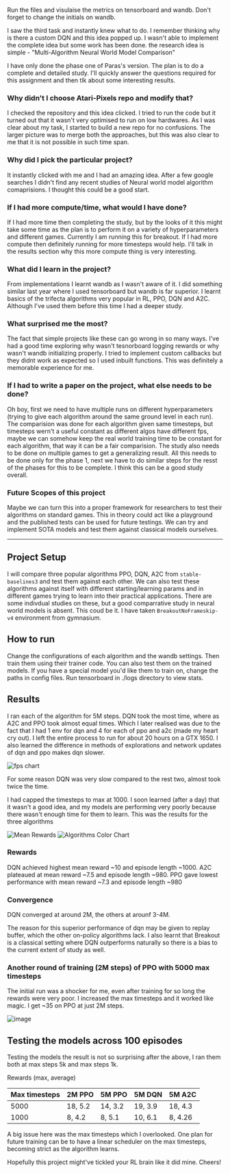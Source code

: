 Run the files and visulaise the metrics on tensorboard and wandb. Don't forget to change the initials on wandb. 

I saw the third task and instantly knew what to do. I remember thinking why is there a custom DQN and this idea popped up. I wasn't able to implement the complete idea but some work has been done. the research idea is simple - "Multi-Algorithm Neural World Model Comparison"

I have only done the phase one of Paras's version. The plan is to do a complete and detailed study. I'll quickly answer the questions required for this assignment and then tlk about some interesting results.

### Why didn't I choose Atari-Pixels repo and modify that?

I checked the repository and this idea clicked. I tried to run the code but it turned out that it wasn't very optimised to run on low hardwares. As I was clear about my task, I started to build a new repo for no confusions. The larger picture was to merge both the approaches, but this was also clear to me that it is not possible in such time span.

### Why did I pick the particular project?

It instantly clicked with me and I had an amazing idea. After a few google searches I didn't find any recent studies of Neural world model algorithm comaprisions. I thought this could be a good start.

### If I had more compute/time, what would I have done?

If I had more time then completing the study, but by the looks of it this might take some time as the plan is to perform it on a variety of hyperparameters and different games. Currently I am running this for breakout. If I had more compute then definitely running for more timesteps would help. I'll talk in the results section why this more compute thing is very interesting.

### What did I learn in the project?

From implementations I learnt wandb as I wasn't aware of it. I did something similar last year where I used tensorboard but wandb is far superior. I learnt basics of the trifecta algorithms very popular in RL, PPO, DQN and A2C. Although I've used them before this time I had a deeper study.

### What surprised me the most?

The fact that simple projects like these can go wrong in so many ways. I've had a good time exploring why wasn't tesnorboard logging rewards or why wasn't wandb initializing properly. I tried to implement custom callbacks but they didnt work as expected so I used inbuilt functions. This was definitely a memorable experience for me.

### If I had to write a paper on the project, what else needs to be done?

Oh boy, first we need to have multiple runs on different hyperparameters (trying to give each algorithm around the same ground level in each run). The comparision was done for each algorithm given same timesteps, but timesteps wern't a useful constant as different algos have different fps, maybe we can somehow keep the real world training time to be constant for each algorithm, that way it can be a fair comparision. The study also needs to be done on multiple games to get a generalizing result. All this needs to be done only for the phase 1, next we have to do similar steps for the resst of the phases for this to be complete. I think this can be a good study overall.

### Future Scopes of this project

Maybe we can turn this into a proper framework for researchers to test their algorithms on standard games. This in theory could act like a playground and the published tests can be used for future testings. We can try and implement SOTA models and test them against classical models ourselves.

---

## Project Setup

I will compare three popular algorithms PPO, DQN, A2C from `stable-baselines3` and test them against each other. We can also test these algorithms against itself with different starting/learning params and in different games trying to learn into their practical applications. There are some indivdual studies on these, but a good comparrative study in neural world models is absent. This coud be it.
I have taken `BreakoutNoFrameskip-v4` environment from gymnasium. 

## How to run

Change the configurations of each algorithm and the wandb settings. Then train them using their trainer code. You can also test them on the trained models. If you have a special model you'd like them to train on, change the paths in config files. Run tensorboard in ./logs directory to view stats.

## Results

I ran each of the algorithm for 5M steps. DQN took the most time, where as A2C and PPO took almost equal times. Which I later realised was due to the fact that I had 1 env for dqn and 4 for each of ppo and a2c (made my heart cry out). I left the entire process to run for about 20 hours on a GTX 1650. I also learned the difference in methods of explorations and network updates of dqn and ppo makes dqn slower.

![fps chart](https://github.com/user-attachments/assets/1a6c7fe7-916f-4f45-a2c2-4b27c27be516)

For some reason DQN was very slow compared to the rest two, almost took twice the time.

I had capped the timesteps to max at 1000. I soon learned (after a day) that it wasn't a good idea, and my models are performing very poorly because there wasn't enough time for them to learn. This was the results for the three algorithms

![Mean Rewards](https://github.com/user-attachments/assets/e14efafb-f725-4fe7-b4a1-ba4b90565b5c)  ![Algorithms Color Chart](https://github.com/user-attachments/assets/bd1e907e-bda1-4b08-adea-327d082b18fa)

### Rewards

DQN achieved highest mean reward ~10 and episode length ~1000.
A2C plateaued at mean reward ~7.5 and episode length ~980.
PPO gave lowest performance with mean reward ~7.3 and episode length ~980

### Convergence

DQN converged at around 2M, the others at arounf 3-4M.

The reason for this superior performance of dqn may be given to replay buffer, which the other on-policy algorithms lack. I also learnt that Breakout is a classical setting where DQN outperforms naturally so there is a bias to the current extent of study as well.

### Another round of training (2M steps) of PPO with 5000 max timesteps

The initial run was a shocker for me, even after training for so long the rewards were very poor. I increased the max timesteps and it worked like magic. I get ~35 on PPO at just 2M steps. 

![image](https://github.com/user-attachments/assets/89161586-3d1b-4dac-bcc5-bd24d611d51b)

## Testing the models across 100 episodes

Testing the models the result is not so surprising after the above, I ran them both at max steps 5k and max steps 1k.

Rewards (max, average)

| Max timesteps | 2M PPO | 5M PPO | 5M DQN | 5M A2C |
| ------------- | ------ | ------ | ------ | ------ |
| 5000          | 18, 5.2 | 14, 3.2 | 19, 3.9 | 18, 4.3 |
| 1000          | 8, 4.2 | 8, 5.1 | 10, 6.1 | 8, 4.26 |

A big issue here was the max timesteps which I overlooked. One plan for future training can be to have a linear scheduler on the max timesteps, becoming strict as the algorithm learns.

Hopefully this project might've tickled your RL brain like it did mine. Cheers!


